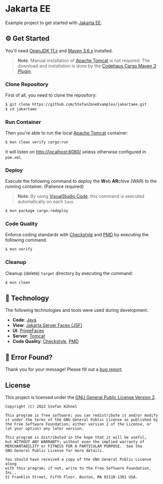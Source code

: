 # Jakarta EE

Example project to get started with [Jakarta EE](https://jakarta.ee).

## ⚙️ Get Started

You'll need [OpenJDK 11.x](https://www.oracle.com/java/technologies/javase/jdk11-archive-downloads.html) and [Maven 3.6.x](https://maven.apache.org) installed.

> **Note**: Manual installation of [Apache Tomcat](https://tomcat.apache.org) is not required. The download and installation is done by the [Codehaus Cargo Maven 3 Plugin](https://codehaus-cargo.github.io/cargo/Maven+3+Plugin.html).

### Clone Repository

First of all, you need to clone the repository:

```bash
$ git clone https://github.com/StefanZoneExamples/jakartaee.git
$ cd jakartaee
```

### Run Container

Then you're able to run the local [Apache Tomcat](https://tomcat.apache.org) container:

```bash
$ mvn clean verify cargo:run
```

It will listen on [http://localhost:8080/](http://localhost:8080/) unless otherwise configured in `pom.xml`.

### Deploy

Execute the following command to deploy the **W**eb **AR**chive (WAR) to the running container. (Patience required)

> **Note**: By using [VisualStudio Code](https://code.visualstudio.com), this command is executed automatically on each `Save`.

```bash
$ mvn package cargo:redeploy
```

### Code Quality

Enforce coding standards with [Checkstyle](https://checkstyle.org) and [PMD](https://pmd.github.io) by executing the following command.

```bash
$ mvn verify
```

### Cleanup

Cleanup (delete) `target` directory by executing the command:

```bash
$ mvn clean
```

## 🔨 Technology

The following technologies and tools were used during development.

- **Code**: [Java](https://www.java.com)
- **View**: [Jakarta Server Faces (JSF)](https://jakarta.ee/specifications/faces/)
- **UI**: [PrimeFaces](https://primefaces.org)
- **Server**: [Tomcat](https://tomcat.apache.org)
- **Code Quality**: [Checkstyle](https://checkstyle.org), [PMD](https://pmd.github.io)

## 👷‍ Error Found?

Thank you for your message! Please fill out a [bug report](../../issues/new?assignees=&labels=&template=bug_report.yaml&title=).

## License

This project is licensed under the [GNU General Public License Version 2](https://www.gnu.org/licenses/old-licenses/gpl-2.0.txt).

```
Copyright (C) 2022 Stefan Kühnel

This program is free software; you can redistribute it and/or modify
it under the terms of the GNU General Public License as published by
the Free Software Foundation; either version 2 of the License, or
(at your option) any later version.

This program is distributed in the hope that it will be useful,
but WITHOUT ANY WARRANTY; without even the implied warranty of
MERCHANTABILITY or FITNESS FOR A PARTICULAR PURPOSE.  See the
GNU General Public License for more details.

You should have received a copy of the GNU General Public License along
with this program; if not, write to the Free Software Foundation, Inc.,
51 Franklin Street, Fifth Floor, Boston, MA 02110-1301 USA.
```
